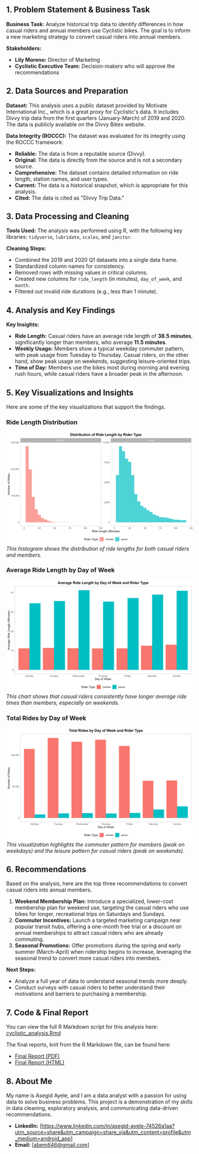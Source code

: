 ## 1. Problem Statement & Business Task

**Business Task:**
Analyze historical trip data to identify differences in how casual riders and annual members use Cyclistic bikes. The goal is to inform a new marketing strategy to convert casual riders into annual members.

**Stakeholders:**
* **Lily Moreno:** Director of Marketing
* **Cyclistic Executive Team:** Decision-makers who will approve the recommendations

## 2. Data Sources and Preparation

**Dataset:**
This analysis uses a public dataset provided by Motivate International Inc., which is a great proxy for Cyclistic's data. It includes Divvy trip data from the first quarters (January-March) of 2019 and 2020. The data is publicly available on the Divvy Bikes website.

**Data Integrity (ROCCC):**
The dataset was evaluated for its integrity using the ROCCC framework:
* **Reliable:** The data is from a reputable source (Divvy).
* **Original:** The data is directly from the source and is not a secondary source.
* **Comprehensive:** The dataset contains detailed information on ride length, station names, and user types.
* **Current:** The data is a historical snapshot, which is appropriate for this analysis.
* **Cited:** The data is cited as "Divvy Trip Data."

## 3. Data Processing and Cleaning

**Tools Used:**
The analysis was performed using R, with the following key libraries: `tidyverse`, `lubridate`, `scales`, and `janitor`.

**Cleaning Steps:**
* Combined the 2019 and 2020 Q1 datasets into a single data frame.
* Standardized column names for consistency.
* Removed rows with missing values in critical columns.
* Created new columns for `ride_length` (in minutes), `day_of_week`, and `month`.
* Filtered out invalid ride durations (e.g., less than 1 minute).

## 4. Analysis and Key Findings

**Key Insights:**
* **Ride Length:** Casual riders have an average ride length of **38.5 minutes**, significantly longer than members, who average **11.5 minutes**.
* **Weekly Usage:** Members show a typical weekday commuter pattern, with peak usage from Tuesday to Thursday. Casual riders, on the other hand, show peak usage on weekends, suggesting leisure-oriented trips.
* **Time of Day:** Members use the bikes most during morning and evening rush hours, while casual riders have a broader peak in the afternoon.

## 5. Key Visualizations and Insights

Here are some of the key visualizations that support the findings.

### Ride Length Distribution
![Ride Length Distribution](visualizations/ride_length_distribution.png)
_This histogram shows the distribution of ride lengths for both casual riders and members._

### Average Ride Length by Day of Week
![Average Ride Length by Day of Week](visualizations/avg_ride_length_by_day.png)
_This chart shows that casual riders consistently have longer average ride times than members, especially on weekends._

### Total Rides by Day of Week
![Total Rides by Day of Week](visualizations/total_rides_day_of_week.png)
_This visualization highlights the commuter pattern for members (peak on weekdays) and the leisure pattern for casual riders (peak on weekends)._

## 6. Recommendations

Based on the analysis, here are the top three recommendations to convert casual riders into annual members.

1.  **Weekend Membership Plan:** Introduce a specialized, lower-cost membership plan for weekend use, targeting the casual riders who use bikes for longer, recreational trips on Saturdays and Sundays.
2.  **Commuter Incentives:** Launch a targeted marketing campaign near popular transit hubs, offering a one-month free trial or a discount on annual memberships to attract casual riders who are already commuting.
3.  **Seasonal Promotions:** Offer promotions during the spring and early summer (March-April) when ridership begins to increase, leveraging the seasonal trend to convert more casual riders into members.

**Next Steps:**
* Analyze a full year of data to understand seasonal trends more deeply.
* Conduct surveys with casual riders to better understand their motivations and barriers to purchasing a membership.

## 7. Code & Final Report

You can view the full R Markdown script for this analysis here:
[cyclistic_analysis.Rmd](code/cyclistic_analysis.Rmd)

The final reports, knit from the R Markdown file, can be found here:
* [Final Report (PDF)](outputs/cyclistic_case_study.pdf)
* [Final Report (HTML)](outputs/cyclistic_case_study.html)

## 8. About Me

My name is Asegid Ayele, and I am a data analyst with a passion for using data to solve business problems. This project is a demonstration of my skills in data cleaning, exploratory analysis, and communicating data-driven recommendations.

* **LinkedIn:** [https://www.linkedin.com/in/asegid-ayele-74526a1aa?utm_source=share&utm_campaign=share_via&utm_content=profile&utm_medium=android_app]
* **Email:** [abem646@gmail.com]

